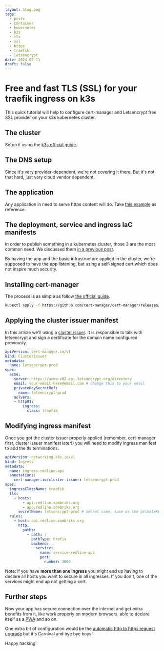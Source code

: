 ```yaml
---
layout: blog.pug
tags:
  - posts
  - container
  - kubernetes
  - k3s
  - tls
  - ssl
  - https
  - traefik
  - letsencrypt
date: 2024-02-11
draft: false
---
```

# Free and fast TLS (SSL) for your traefik ingress on k3s

This quick tutorial will help to configure cert-manager and Letsencrypt free SSL
provider on your k3s kubernetes cluster.

## The cluster

Setup it using the [k3s official guide][1].

## The DNS setup

Since it's very provider-dependent, we're not covering it there. But it's not
that hard, just very cloud vendor dependent.

## The application

Any application in need to serve https content will do. Take [this example][2]
as reference.

## The deployment, service and ingress IaC manifests

In order to publish something in a kubernetes cluster, those 3 are the most
common need. We discussed them [in a previous post][3].

By having the app and the basic infrastructure applied in the cluster, we're
supposed to have the app listening, but using a self-signed cert which does not
inspire much security.

## Installing cert-manager

The process is as simple as follow [the official guide][4].

```bash
kubectl apply -f https://github.com/cert-manager/cert-manager/releases/download/v1.14.2/cert-manager.yaml
```

## Applying the cluster issuer manifest

In this article we'll using a [cluster issuer][7]. It is responsible to talk with
letsencrypt and sign a certificate for the domain name configured previously.

```yaml
apiVersion: cert-manager.io/v1
kind: ClusterIssuer
metadata:
  name: letsencrypt-prod
spec:
  acme:
    server: https://acme-v02.api.letsencrypt.org/directory
    email: your-email-here@email.com # change this to your email
    privateKeySecretRef:
      name: letsencrypt-prod
    solvers:
    - http01:
        ingress:
          class: traefik 
```

## Modifying ingress manifest

Once you got the cluster issuer properly applied (remember, cert-manager first,
cluster issuer manifest later!) you will need to modify ingress manifest to add
the tls terminations.

```yml
apiVersion: networking.k8s.io/v1
kind: Ingress
metadata:
  name: ingress-redline-api
  annotations:
    cert-manager.io/cluster-issuer: letsencrypt-prod
spec:
  ingressClassName: traefik
  tls:
    - hosts:
        - api.redline.sombriks.org
        - app.redline.sombriks.org
      secretName: letsencrypt-prod # secret name, same as the privateKeySecretRef in the (Cluster)Issuer
  rules:
    - host: api.redline.sombriks.org
      http:
        paths:
          - path: /
            pathType: Prefix
            backend:
              service:
                name: service-redline-api
                port:
                  number: 3000

```

Note: if you have **more than one ingress** you might end up having to declare
all hosts you want to secure in all ingresses. If you don't, one of the services
might end up not getting a cert.

## Further steps

Now your app has secure connection over the internet and get extra benefits from
it, like work properly on modern browsers, able to declare itself as a [PWA][5]
and so on.

One extra bit of configuration would be the
[automatic http to https request upgrade][6] but it's Carnival and bye bye boys!

Happy hacking!

[1]: https://docs.k3s.io/installation
[2]: https://github.com/sombriks/redline
[3]: /blog/0058-containers-part-4-k8s-with-kind
[4]: https://cert-manager.io/docs/installation/
[5]: https://www.pwabuilder.com/
[6]: https://k3s.rocks/https-cert-manager-letsencrypt/
[7]: https://cert-manager.io/docs/concepts/issuer/
